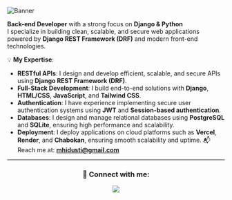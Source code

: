 ![Banner](https://github.com/user-attachments/assets/575e9ee0-65df-41aa-97c8-4d8584761373)


**Back-end Developer** with a strong focus on **Django & Python**  
I specialize in building clean, scalable, and secure web applications powered by **Django REST Framework (DRF)** and modern front-end technologies.

💡 **My Expertise**:
- **RESTful APIs**: I design and develop efficient, scalable, and secure APIs using **Django REST Framework (DRF)**.
- **Full-Stack Development**: I build end-to-end solutions with **Django**, **HTML/CSS**, **JavaScript**, and **Tailwind CSS**.
- **Authentication**: I have experience implementing secure user authentication systems using **JWT** and **Session-based authentication**.
- **Databases**: I design and manage relational databases using **PostgreSQL** and **SQLite**, ensuring high performance and scalability.
- **Deployment**: I deploy applications on cloud platforms such as **Vercel**, **Render**, and **Chabokan**, ensuring smooth scalability and uptime.
📬 Reach me at: **mhidusti@gmail.com**

---





<h3 align="center">
  💬 Connect with me:
</h3>
<p align="center">
  <a href="https://www.linkedin.com/in/mohadese-doosti-2a8644373/" target="_blank">
    <img src="https://img.shields.io/badge/LinkedIn-0A66C2?style=flat&logo=linkedin&logoColor=white" />
  </a>
</p>





